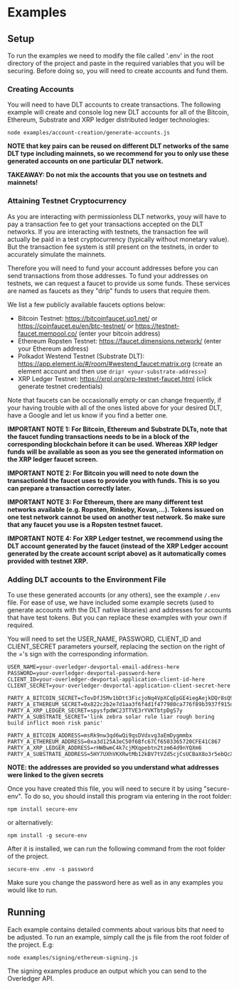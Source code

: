 # Examples

## Setup

To run the examples we need to modify the file called '.env' in the root directory of the project and paste in the required variables that you will be securing. Before doing so, you will need to create accounts and fund them. 

### Creating Accounts

You will need to have DLT accounts to create transactions. The following example will create and console log new DLT accounts for all of the Bitcoin, Ethereum, Substrate and XRP ledger distributed ledger technologies:

```
node examples/account-creation/generate-accounts.js
```

**NOTE that key pairs can be reused on different DLT networks of the same DLT type including mainnets, so we recommend for you to only use these generated accounts on one particular DLT network.**

**TAKEAWAY: Do not mix the accounts that you use on testnets and mainnets!**

### Attaining Testnet Cryptocurrency

As you are interacting with permissionless DLT networks, youy will have to pay a transaction fee to get your transactions accepted on the DLT networks. If you are interacting with testnets, the transaction fee will actually be paid in a test cryptocurrency (typically without monetary value). But the transaction fee system is still present on the testnets, in order to accurately simulate the mainnets. 

Therefore you will need to fund your account addresses before you can send transactions from those addresses. To fund your addresses on testnets, we can request a faucet to provide us some funds. These services are named as faucets as they "drip" funds to users that require them. 

We list a few publicly available faucets options below:
- Bitcoin Testnet: https://bitcoinfaucet.uo1.net/ or https://coinfaucet.eu/en/btc-testnet/ or https://testnet-faucet.mempool.co/ (enter your bitcoin address)
- Ethereum Ropsten Testnet: https://faucet.dimensions.network/ (enter your Ethereum address)
- Polkadot Westend Testnet (Substrate DLT): https://app.element.io/#/room/#westend_faucet:matrix.org (create an element account and then use `drip! <your-substrate-address>`)
- XRP Ledger Testnet: https://xrpl.org/xrp-testnet-faucet.html (click generate testnet credentials)

Note that faucets can be occasionally empty or can change frequently, if your having trouble with all of the ones listed above for your desired DLT, have a Google and let us know if you find a better one.

**IMPORTANT NOTE 1: For Bitcoin, Ethereum and Substrate DLTs, note that the faucet funding transactions needs to be in a block of the corresponding blockchain before it can be used. Whereas XRP ledger funds will be available as soon as you see the generated information on the XRP ledger faucet screen.**

**IMPORTANT NOTE 2: For Bitcoin you will need to note down the transactionId the faucet uses to provide you with funds. This is so you can prepare a transaction correctly later.**
 
**IMPORTANT NOTE 3: For Ethereum, there are many different test networks available (e.g. Ropsten, Rinkeby, Kovan,...). Tokens issued on one test network cannot be used on another test network. So make sure that any faucet you use is a Ropsten testnet faucet.** 

**IMPORTANT NOTE 4:  For XRP Ledger testnet, we recommend using the DLT account generated by the faucet (instead of the XRP Ledger account generated by the create account script above) as it automatically comes provided with testnet XRP.**

### Adding DLT accounts to the Environment File

To use these generated accounts (or any others), see the example `/.env` file. For ease of use, we have included some example secrets (used to generate accounts with the DLT native libraries) and addresses for accounts that have test tokens. But you can replace these examples with your own if required.

You will need to set the USER_NAME, PASSWORD, CLIENT_ID and CLIENT_SECRET parameters yourself, replacing the section on the right of the ='s sign with the corresponding information.

```
USER_NAME=your-overledger-devportal-email-address-here
PASSWORD=your-overledger-devportal-password-here
CLIENT_ID=your-overledger-devportal-application-client-id-here
CLIENT_SECRET=your-overledger-devportal-application-client-secret-here

PARTY_A_BITCOIN_SECRET=cTovDfJ5Mv1bDtt3FicjoNq4VpXCqEpGE4iegAejkDQr8sQ9N69p
PARTY_A_ETHEREUM_SECRET=0x822c2b2e7d1aa3f6f4d1f477980ca776f89b3937f915d829f851c33d11a0b103
PARTY_A_XRP_LEDGER_SECRET=spysfpdWC23TTVE3rYVKTbtpDgS7y
PARTY_A_SUBSTRATE_SECRET='link zebra solar rule liar rough boring build inflict moon risk panic'

PARTY_A_BITCOIN_ADDRESS=msRk9nw3qd6wQi9qsDVdxvg3aEmDygmmbx
PARTY_A_ETHEREUM_ADDRESS=0xa3d125A3eC50f6Bfc67Cf6503365720CFE41C867
PARTY_A_XRP_LEDGER_ADDRESS=rHWBwmC4k7cjMXqpebtn2tzm64d9nYQXm6
PARTY_A_SUBSTRATE_ADDRESS=5HY7UXhVKXRwtMb12kBV7tVZd5cjCsUCBaX8o3r5ebQcXhXn
```

**NOTE: the addresses are provided so you understand what addresses were linked to the given secrets**

Once you have created this file, you will need to secure it by using "secure-env". To do so, you should install this program via entering in the root folder:

```
npm install secure-env
```

or alternatively:

```
npm install -g secure-env
```

After it is installed, we can run the following command from the root folder of the project.

```
secure-env .env -s password
```

Make sure you change the password here as well as in any examples you would like to run.

## Running

Each example contains detailed comments about various bits that need to be adjusted. To run an example, simply call the js file from the root folder of the project.
E.g:
```
node examples/signing/ethereum-signing.js
```

The signing examples produce an output which you can send to the Overledger API.
